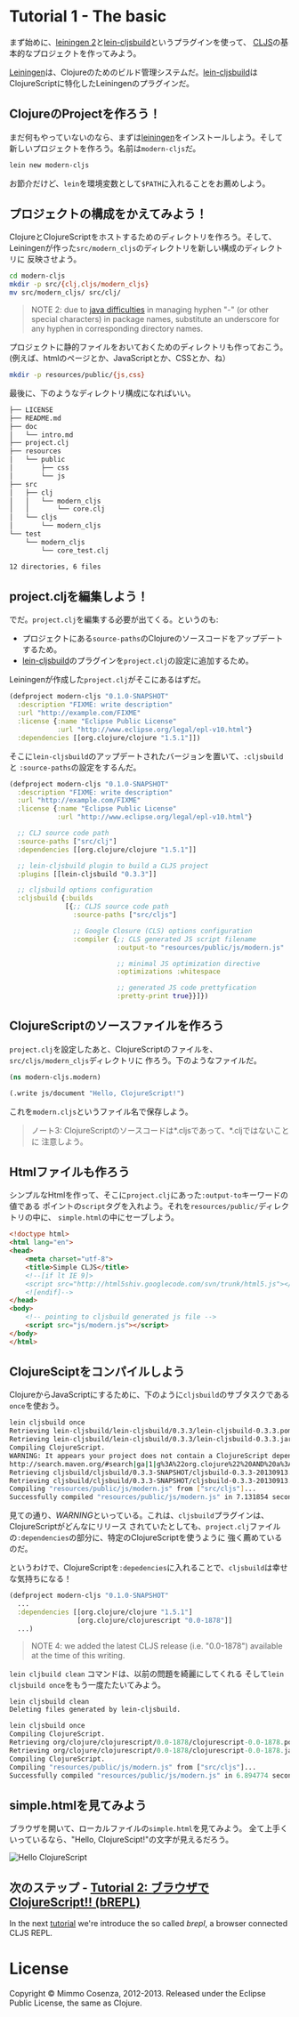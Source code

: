 # Tutorial 1 - The basic

まず始めに、[leiningen 2][2]と[lein-cljsbuild][3]というプラグインを使って、
[CLJS][1]の基本的なプロジェクトを作ってみよう。

[Leiningen][2]は、Clojureのためのビルド管理システムだ。[lein-cljsbuild][3]は
ClojureScriptに特化したLeiningenのプラグインだ。

## ClojureのProjectを作ろう！

まだ何もやっていないのなら、まずは[leiningen][2]をインストールしよう。そして
新しいプロジェクトを作ろう。名前は`modern-cljs`だ。

```bash
lein new modern-cljs
```

お節介だけど、`lein`を環境変数として`$PATH`に入れることをお薦めしよう。

## プロジェクトの構成をかえてみよう！

ClojureとClojureScriptをホストするためのディレクトリを作ろう。そして、
Leiningenが作った`src/modern_cljs`のディレクトリを新しい構成のディレクトリに
反映させよう。

```bash
cd modern-cljs
mkdir -p src/{clj,cljs/modern_cljs}
mv src/modern_cljs/ src/clj/
```

> NOTE 2: due to [java difficulties][4] in managing hyphen "-" (or other
> special characters) in package names, substitute an underscore for any hyphen
> in corresponding directory names.


プロジェクトに静的ファイルをおいておくためのディレクトリも作っておこう。
(例えば、htmlのページとか、JavaScriptとか、CSSとか、ね）

```bash
mkdir -p resources/public/{js,css}
```

最後に、下のようなディレクトリ構成になればいい。

```bash
├── LICENSE
├── README.md
├── doc
│   └── intro.md
├── project.clj
├── resources
│   └── public
│       ├── css
│       └── js
├── src
│   ├── clj
│   │   └── modern_cljs
│   │       └── core.clj
│   └── cljs
│       └── modern_cljs
└── test
    └── modern_cljs
        └── core_test.clj

12 directories, 6 files
```

## project.cljを編集しよう！

でだ。`project.clj`を編集する必要が出てくる。というのも:


* プロジェクトにある`source-paths`のClojureのソースコードをアップデートするため。
* [lein-cljsbuild][3]のプラグインを`project.clj`の設定に追加するため。

Leiningenが作成した`project.clj`がそこにあるはずだ。

```clojure
(defproject modern-cljs "0.1.0-SNAPSHOT"
  :description "FIXME: write description"
  :url "http://example.com/FIXME"
  :license {:name "Eclipse Public License"
            :url "http://www.eclipse.org/legal/epl-v10.html"}
  :dependencies [[org.clojure/clojure "1.5.1"]])
```

そこに`lein-cljsbuild`のアップデートされたバージョンを置いて、`:cljsbuild`と
`:source-paths`の設定をするんだ。

```clojure
(defproject modern-cljs "0.1.0-SNAPSHOT"
  :description "FIXME: write description"
  :url "http://example.com/FIXME"
  :license {:name "Eclipse Public License"
            :url "http://www.eclipse.org/legal/epl-v10.html"}

  ;; CLJ source code path
  :source-paths ["src/clj"]
  :dependencies [[org.clojure/clojure "1.5.1"]]

  ;; lein-cljsbuild plugin to build a CLJS project
  :plugins [[lein-cljsbuild "0.3.3"]]

  ;; cljsbuild options configuration
  :cljsbuild {:builds
              [{;; CLJS source code path
                :source-paths ["src/cljs"]

                ;; Google Closure (CLS) options configuration
                :compiler {;; CLS generated JS script filename
                           :output-to "resources/public/js/modern.js"

                           ;; minimal JS optimization directive
                           :optimizations :whitespace

                           ;; generated JS code prettyfication
                           :pretty-print true}}]})
```

## ClojureScriptのソースファイルを作ろう

`project.clj`を設定したあと、ClojureScriptのファイルを、`src/cljs/modern_cljs`ディレクトリに
作ろう。下のようなファイルだ。

```clojure
(ns modern-cljs.modern)

(.write js/document "Hello, ClojureScript!")
```

これを`modern.cljs`というファイル名で保存しよう。

> ノート3: ClojureScriptのソースコードは*.cljsであって、*.cljではないことに
> 注意しよう。

## Htmlファイルも作ろう

シンプルなHtmlを作って、そこに`project.clj`にあった`:output-to`キーワードの値である
ポイントの`script`タグを入れよう。それを`resources/public/`ディレクトリの中に、
`simple.html`の中にセーブしよう。

```html
<!doctype html>
<html lang="en">
<head>
    <meta charset="utf-8">
    <title>Simple CLJS</title>
    <!--[if lt IE 9]>
    <script src="http://html5shiv.googlecode.com/svn/trunk/html5.js"></script>
    <![endif]-->
</head>
<body>
    <!-- pointing to cljsbuild generated js file -->
    <script src="js/modern.js"></script>
</body>
</html>
```

## ClojureSciptをコンパイルしよう

ClojureからJavaScriptにするために、下のように`cljsbuild`のサブタスクである
`once`を使おう。

```bash
lein cljsbuild once
Retrieving lein-cljsbuild/lein-cljsbuild/0.3.3/lein-cljsbuild-0.3.3.pom from clojars
Retrieving lein-cljsbuild/lein-cljsbuild/0.3.3/lein-cljsbuild-0.3.3.jar from clojars
Compiling ClojureScript.
WARNING: It appears your project does not contain a ClojureScript dependency. One will be provided for you by lein-cljsbuild, but it is strongly recommended that you add your own.  You can find a list of all ClojureScript releases here:
http://search.maven.org/#search|ga|1|g%3A%22org.clojure%22%20AND%20a%3A%22clojurescript%22
Retrieving cljsbuild/cljsbuild/0.3.3-SNAPSHOT/cljsbuild-0.3.3-20130913.125809-2.pom from clojars
Retrieving cljsbuild/cljsbuild/0.3.3-SNAPSHOT/cljsbuild-0.3.3-20130913.125809-2.jar from clojars
Compiling "resources/public/js/modern.js" from ["src/cljs"]...
Successfully compiled "resources/public/js/modern.js" in 7.131854 seconds.
```

見ての通り、*WARNING*といっている。これは、`cljsbuild`プラグインは、ClojureScriptがどんなにリリース
されていたとしても、`project.clj`ファイルの`:dependencies`の部分に、特定のClojureScriptを使うように
強く薦めているのだ。

というわけで、ClojureScriptを`:depedencies`に入れることで、`cljsbuild`は幸せな気持ちになる！

```clj
(defproject modern-cljs "0.1.0-SNAPSHOT"
  ...
  :dependencies [[org.clojure/clojure "1.5.1"]
                 [org.clojure/clojurescript "0.0-1878"]]
  ...)
```

> NOTE 4: we added the latest CLJS release (i.e. "0.0-1878") available
> at the time of this writing.

`lein cljbuild clean` コマンドは、以前の問題を綺麗にしてくれる
そして`lein cljsbuild once`をもう一度たたいてみよう。

```clj
lein cljsbuild clean
Deleting files generated by lein-cljsbuild.
```

```clj
lein cljsbuild once
Compiling ClojureScript.
Retrieving org/clojure/clojurescript/0.0-1878/clojurescript-0.0-1878.pom from central
Retrieving org/clojure/clojurescript/0.0-1878/clojurescript-0.0-1878.jar from central
Compiling ClojureScript.
Compiling "resources/public/js/modern.js" from ["src/cljs"]...
Successfully compiled "resources/public/js/modern.js" in 6.894774 seconds.
```

## simple.htmlを見てみよう

ブラウザを開いて、ローカルファイルの`simple.html`を見てみよう。
全て上手くいっているなら、"Hello, ClojureScipt!"の文字が見えるだろう。

![Hello ClojureScript][5]

## 次のステップ - [Tutorial 2: ブラウザでClojureScript!! (bREPL)][6]

In the next [tutorial][6] we're introduce the so called *brepl*, a browser
connected CLJS REPL.

# License

Copyright © Mimmo Cosenza, 2012-2013. Released under the Eclipse Public
License, the same as Clojure.

[1]: https://github.com/clojure/clojurescript.git
[2]: https://github.com/technomancy/leiningen
[3]: https://github.com/emezeske/lein-cljsbuild.git
[4]: http://docs.oracle.com/javase/specs/jls/se7/html/jls-6.html
[5]: https://raw.github.com/magomimmo/modern-cljs/master/doc/images/hellocljs.png
[6]: https://github.com/TranslateBabelJapan/modern-cljs/blob/japanese-translate/doc/tutorial-02.md
